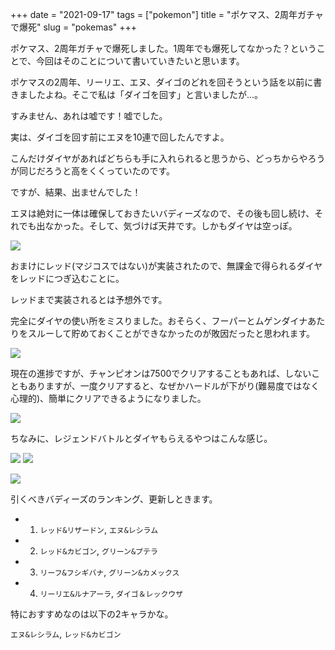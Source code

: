 +++
date = "2021-09-17"
tags = ["pokemon"]
title = "ポケマス、2周年ガチャで爆死"
slug = "pokemas"
+++

ポケマス、2周年ガチャで爆死しました。1周年でも爆死してなかった？ということで、今回はそのことについて書いていきたいと思います。

ポケマスの2周年、リーリエ、エヌ、ダイゴのどれを回そうという話を以前に書きましたよね。そこで私は「ダイゴを回す」と言いましたが...。

すみません、あれは嘘です！嘘でした。

実は、ダイゴを回す前にエヌを10連で回したんですよ。

こんだけダイヤがあればどちらも手に入れられると思うから、どっちからやろうが同じだろうと高をくくっていたのです。

ですが、結果、出ませんでした！

エヌは絶対に一体は確保しておきたいバディーズなので、その後も回し続け、それでも出なかった。そして、気づけば天井です。しかもダイヤは空っぽ。

![](https://raw.githubusercontent.com/syui/img/master/other/pokemonmasters_20210917_0002.png)

おまけにレッド(マジコスではない)が実装されたので、無課金で得られるダイヤをレッドにつぎ込むことに。

レッドまで実装されるとは予想外です。

完全にダイヤの使い所をミスりました。おそらく、フーパーとムゲンダイナあたりをスルーして貯めておくことができなかったのが敗因だったと思われます。

![](https://raw.githubusercontent.com/syui/img/master/other/pokemonmasters_20210917_0001.jpg)

現在の進捗ですが、チャンピオンは7500でクリアすることもあれば、しないこともありますが、一度クリアすると、なぜかハードルが下がり(難易度ではなく心理的)、簡単にクリアできるようになりました。

![](https://raw.githubusercontent.com/syui/img/master/other/pokemonmasters_20210917_0000.jpg)

ちなみに、レジェンドバトルとダイヤもらえるやつはこんな感じ。

![](https://raw.githubusercontent.com/syui/img/master/other/pokemonmasters_20210917_0004.png)
![](https://raw.githubusercontent.com/syui/img/master/other/pokemonmasters_20210917_0005.png)

![](https://raw.githubusercontent.com/syui/img/master/other/pokemonmasters_20210917_0003.png)

引くべきバディーズのランキング、更新しときます。

- 1. `レッド&リザードン`, `エヌ&レシラム`

- 2. `レッド&カビゴン`, `グリーン&プテラ`

- 3. `リーフ&フシギバナ`, `グリーン&カメックス`

- 4. `リーリエ&ルナアーラ`, `ダイゴ＆レックウザ`

特におすすめなのは以下の2キャラかな。

`エヌ&レシラム`, `レッド&カビゴン`

